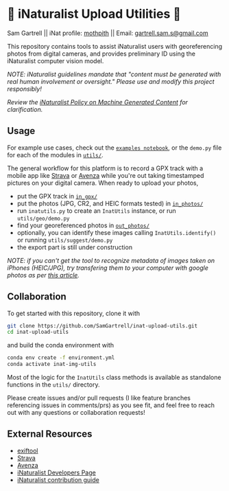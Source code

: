 # 🐛 iNaturalist Upload Utilities 🍄
Sam Gartrell || iNat profile: [mothpith](https://www.inaturalist.org/observations?place_id=any&user_id=mothpith&verifiable=any) || Email: [gartrell.sam.s@gmail.com](mailto:gartrell.sam.s@gmail.com)

This repository contains tools to assist iNaturalist users with georeferencing photos from digital cameras, and provides preliminary ID using the iNaturalist computer vision model. 

*NOTE: iNaturalist guidelines mandate that "content must be generated with real human involvement or oversight." Please use and modify this project responsibly!*

*Review the [iNaturalist Policy on Machine Generated Content](https://www.inaturalist.org/pages/machine_generated_content) for clarification.*

## Usage
For example use cases, check out the [`examples notebook`](https://github.com/SamGartrell/inat-upload-utils/blob/main/examples.ipynb), or the `demo.py` file for each of the modules in [`utils/`](https://github.com/SamGartrell/inat-upload-utils/tree/main/utils).

The general workflow for this platform is to record a GPX track with a mobile app like [Strava](https://www.strava.com) or [Avenza](https://store.avenza.com/pages/app-features) while you're out taking timestamped pictures on your digital camera. When ready to upload your photos, 
- put the GPX track in [`in_gpx/`]() 
- put the photos (JPG, CR2, and HEIC formats tested) in [`in_photos/`]()
- run `inatutils.py` to create an `InatUtils` instance, or run `utils/geo/demo.py`
- find your georeferenced photos in [`out_photos/`]()
- optionally, you can identify these images calling `InatUtils.identify()` or running `utils/suggest/demo.py`
- the export part is still under construction

*NOTE: if you can't get the tool to recognize metadata of images taken on iPhones (HEIC/JPG), try transfering them to your computer with google photos as per [this article](https://support.google.com/photos/thread/12597272/heic-being-downloaded-as-jpg-loses-all-meta-data?hl=en).* 

## Collaboration
To get started with this repository, clone it with
```bash
git clone https://github.com/SamGartrell/inat-upload-utils.git
cd inat-upload-utils
```

and build the conda environment with
```bash
conda env create -f environment.yml
conda activate inat-img-utils
```
Most of the logic for the `InatUtils` class methods is available as standalone functions in the `utils/` directory.

Please create issues and/or pull requests (I like feature branches referencing issues in comments/prs) as you see fit, and feel free to reach out with any questions or collaboration requests!

## External Resources
- [exiftool](https://exiftool.org/)
- [Strava](https://www.strava.com)
- [Avenza](https://store.avenza.com/pages/app-features)
- [iNaturalist Developers Page](https://www.inaturalist.org/pages/developers)
- [iNaturalist contribution guide](https://github.com/inaturalist/inaturalist/blob/main/CONTRIBUTING.md)
